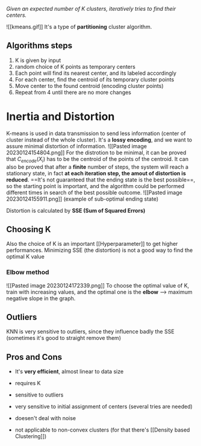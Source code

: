_Given an expected number of K clusters, iteratively tries to find their centers._

![[kmeans.gif]]
It's a type of **partitioning** cluster algorithm.

## Algorithms steps
1. K is given by input
2. random choice of K points as temporary centers
3. Each point will find its nearest center, and its labeled accordingly 
4. For each center, find the centroid of its temporary cluster points
5. Move center to the found centroid (encoding cluster points)
6. Repeat from 4 until there are no more changes

# Inertia and Distortion
K-means is used in data transmission to send less information (center of cluster instead of the whole cluster).
It's a **lossy encoding**, and we want to assure minimal distortion of information.
![[Pasted image 20230124154804.png]]
For the distrotion to be minimal, it can be proved that $C_{encode}(X_{i})$ has to be the centroid of the points of the centroid.
It can also be proved that after a **finite** number of steps, the system will reach a stationary state, in fact **at each iteration step, the amout of distortion is reduced**.
==It's not guaranteed that the ending state is the best possible==, so the starting point is important, and the algorithm could be performed different times in search of the best possible outcome.
![[Pasted image 20230124155911.png]]
(example of sub-optimal ending state)

Distortion is calculated by **SSE (Sum of Squared Errors)**

## Choosing K
Also the choice of K is an important [[Hyperparameter]] to get higher performances.
Minimizing SSE (the distortion) is not a good way to find the optimal K value

### Elbow method
![[Pasted image 20230124172339.png]]
To choose the optimal value of K, train with increasing values, and the optimal one is the **elbow** --> maximum negative slope in the graph.

## Outliers
KNN is very sensitive to outliers, since they influence badly the SSE (sometimes it's good to straight remove them)

## Pros and Cons
- It's **very efficient**, almost linear to data size

- requires K
- sensitive to outliers
- very sensitive to initial assignment of centers (several tries are needed)
- doesen't deal with noise
- not applicable to non-convex clusters (for that there's [[Density based Clustering]])